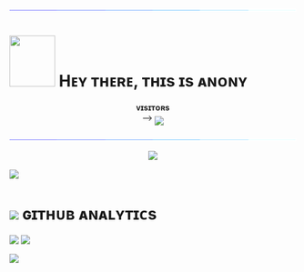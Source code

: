 [<img src="https://github.com/AnonymousX1025/AnonymousX1025/blob/master/resources/hr.gif"/>](https://github.com/RavjBey)

<h1> <img src="https://te.legra.ph/file/8e43d1a66ca355ea0b7a5.jpg" height="90px" width="80px"> Hᴇʏ ᴛʜᴇʀᴇ, ᴛʜɪs ɪs ᴀɴᴏɴʏ </h1>
<p align="center">
    <b>ᴠɪsɪᴛᴏʀs</b><br>
 -->    <img align="middle" src="https://profile-counter.glitch.me/AnonymousX1025/count.svg" />
</p>

[<img src="https://github.com/AnonymousX1025/AnonymousX1025/blob/master/resources/hr.gif"/>](https://github.com/AnonymousX1025)

<p align="center">
<img src="https://te.legra.ph/file/9f9f9e906aa1dfdef2e29.jpg">
</p>

[<img src="https://github.com/RavjBey/RavjBey/blob/master/resources/hr.gif"/>](https://github.com/RavjBey)

<h1> <img src="https://github.com/RavjBey/RavjBey/blob/master/resources/analytics.webp" width="57px"> ɢɪᴛʜᴜʙ ᴀɴᴀʟʏᴛɪᴄs </h1>

[<img src="https://github-readme-stats.vercel.app/api?username=RavjBey&count_private=true&show_icons=true&theme=chartreuse-dark&custom_title=What%27s+the+craic?&include_all_commits=true&hide_border=true&bg_color=000000" width="49%">](https://github.com/RavjBey)  [<img src="https://github-readme-streak-stats.herokuapp.com/?user=RavjBey&theme=chartreuse-dark&hide_border=True&bg_color=000000" width="49%">](https://github.com/RavjBey)

[<img src="https://github.com/RavjBey/RavjBey/blob/master/resources/hr.gif"/>](https://github.com/RavjBey)
